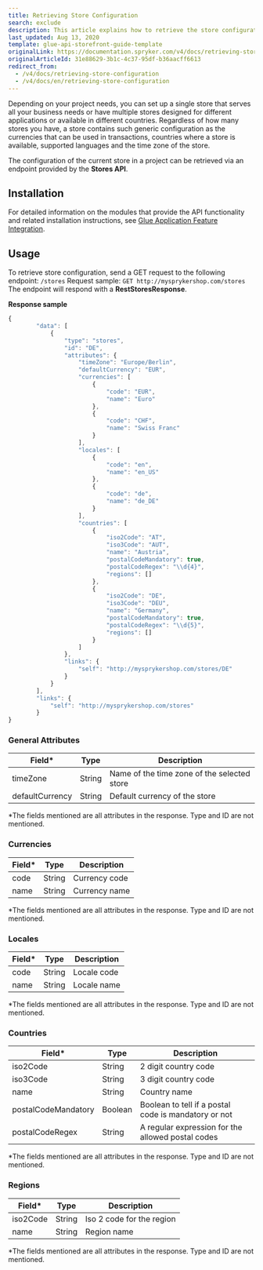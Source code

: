 ```yaml
---
title: Retrieving Store Configuration
search: exclude
description: This article explains how to retrieve the store configuration including currencies, countries, locales, and time zones.
last_updated: Aug 13, 2020
template: glue-api-storefront-guide-template
originalLink: https://documentation.spryker.com/v4/docs/retrieving-store-configuration
originalArticleId: 31e88629-3b1c-4c37-95df-b36aacff6613
redirect_from:
  - /v4/docs/retrieving-store-configuration
  - /v4/docs/en/retrieving-store-configuration
---
```


Depending on your project needs, you can set up a single store that serves all your business needs or have multiple stores designed for different applications or available in different countries. Regardless of how many stores you have, a store contains such generic configuration as the currencies that can be used in transactions, countries where a store is available, supported languages and the time zone of the store.

The configuration of the current store in a project can be retrieved via an endpoint provided by the **Stores API**.

## Installation
For detailed information on the modules that provide the API functionality and related installation instructions, see [Glue Application Feature Integration](/docs/scos/dev/feature-integration-guides/{{page.version}}/glue-api/glue-api-glue-application-feature-integration.html).

## Usage
To retrieve store configuration, send a GET request to the following endpoint:
`/stores`
Request sample: `GET http://mysprykershop.com/stores`
The endpoint will respond with a **RestStoresResponse**.

**Response sample**
```js
{
		"data": [
			{
				"type": "stores",
				"id": "DE",
				"attributes": {
					"timeZone": "Europe/Berlin",
					"defaultCurrency": "EUR",
					"currencies": [
						{
							"code": "EUR",
							"name": "Euro"
						},
						{
							"code": "CHF",
							"name": "Swiss Franc"
						}
					],
					"locales": [
						{
							"code": "en",
							"name": "en_US"
						},
						{
							"code": "de",
							"name": "de_DE"
						}
					],
					"countries": [
						{
							"iso2Code": "AT",
							"iso3Code": "AUT",
							"name": "Austria",
							"postalCodeMandatory": true,
							"postalCodeRegex": "\\d{4}",
							"regions": []
						},
						{
							"iso2Code": "DE",
							"iso3Code": "DEU",
							"name": "Germany",
							"postalCodeMandatory": true,
							"postalCodeRegex": "\\d{5}",
							"regions": []
						}
					]
				},
				"links": {
					"self": "http://mysprykershop.com/stores/DE"
				}
			}
		],
		"links": {
			"self": "http://mysprykershop.com/stores"
		}
}
```

### General Attributes
| Field* | Type | Description |
| --- | --- | --- |
| timeZone | String | Name of the time zone of the selected store |
| defaultCurrency | String | Default currency of the store |

\*The fields mentioned are all attributes in the response. Type and ID are not mentioned.

### Currencies
| Field* | Type | Description |
| --- | --- | --- |
| code | String | Currency code |
| name | String | Currency name |

\*The fields mentioned are all attributes in the response. Type and ID are not mentioned.

### Locales
| Field* | Type | Description |
| --- | --- | --- |
| code | String | Locale code |
| name | String | Locale name |

\*The fields mentioned are all attributes in the response. Type and ID are not mentioned.

### Countries
| Field* | Type | Description |
| --- | --- | --- |
| iso2Code | String | 2 digit country code |
| iso3Code | String | 3 digit country code |
| name | String | Country name |
| postalCodeMandatory | Boolean | Boolean to tell if a postal code is mandatory or not |
| postalCodeRegex | String | A regular expression for the allowed postal codes |

\*The fields mentioned are all attributes in the response. Type and ID are not mentioned.

### Regions
| Field* | Type | Description |
| --- | --- | --- |
| iso2Code | String | Iso 2 code for the region |
| name | String | Region name |

\*The fields mentioned are all attributes in the response. Type and ID are not mentioned.
